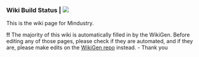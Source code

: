 ### Wiki Build Status | [![](https://travis-ci.org/MindustryGame/wiki.svg?branch=master)](https://travis-ci.org/MindustryGame/wiki)
This is the wiki page for Mindustry.

**!!** The majority of this wiki is automatically filled in by the WikiGen. Before editing any of those pages, please check if they are automated, and if they are, please make edits on the [WikiGen repo](https://github.com/Anuken/Mindustry-Wiki-Generator) instead. 
                                                                                         - Thank you

